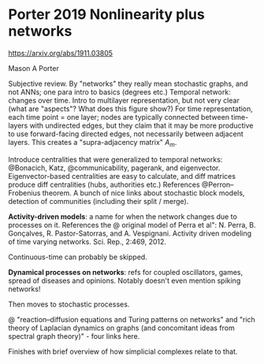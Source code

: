 # Porter 2019 Nonlinearity plus networks

 https://arxiv.org/abs/1911.03805 

Mason A Porter

Subjective review. By "networks" they really mean stochastic graphs, and not ANNs; one para intro to basics (degrees etc.) Temporal network: changes over time. Intro to multilayer representation, but not very clear (what are "aspects"? What does this figure show?) For time representation, each time point = one layer; nodes are typically connected between time-layers with undirected edges, but they claim that it may be more productive to use forward-facing directed edges, not necessarily between adjacent layers. This creates a "supra-adjacency matrix" $A_m$.

Introduce centralities that were generalized to temporal networks: @Bonacich, Katz, @communicability, pagerank, and eigenvector. Eigenvector-based centralities are easy to calculate, and diff matrices produce diff centralities (hubs, authorities etc.) References @Perron–Frobenius theorem. A bunch of nice links about stochastic block models, detection of communities (including their split / merge).

**Activity-driven models**: a name for when the network changes due to processes on it. References the @ original model of Perra et al":  N. Perra, B. Gonçalves, R. Pastor-Satorras, and A. Vespignani. Activity driven modeling of time varying networks. Sci. Rep., 2:469, 2012. 

Continuous-time can probably be skipped.

**Dynamical processes on networks**: refs for coupled oscillators, games, spread of diseases and opinions. Notably doesn't even mention spiking networks!

Then moves to stochastic processes.

@ "reaction–diffusion equations and Turing patterns on networks" and "rich theory of Laplacian dynamics on graphs (and concomitant ideas from spectral graph theory)" - four links here.

Finishes with brief overview of how simplicial complexes relate to that.